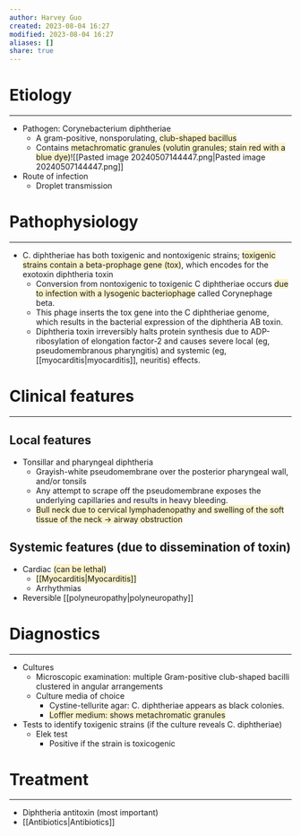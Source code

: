 ```yaml
---
author: Harvey Guo
created: 2023-08-04 16:27
modified: 2023-08-04 16:27
aliases: []
share: true
---
```

# Etiology
---
- Pathogen: Corynebacterium diphtheriae
	- A gram-positive, nonsporulating, <span style="background:rgba(240, 200, 0, 0.2)">club-shaped bacillus </span>
	- Contains <span style="background:rgba(240, 200, 0, 0.2)">metachromatic granules (volutin granules; stain red with a blue dye)</span>![[Pasted image 20240507144447.png|Pasted image 20240507144447.png]]
- Route of infection 
	- Droplet transmission
# Pathophysiology
---
- C. diphtheriae has both toxigenic and nontoxigenic strains; <span style="background:rgba(240, 200, 0, 0.2)">toxigenic strains contain a beta-prophage gene (tox)</span>, which encodes for the exotoxin diphtheria toxin
	- Conversion from nontoxigenic to toxigenic C diphtheriae occurs <span style="background:rgba(240, 200, 0, 0.2)">due to infection with a lysogenic bacteriophage</span> called Corynephage beta.  
	- This phage inserts the tox gene into the C diphtheriae genome, which results in the bacterial expression of the diphtheria AB toxin.  
	- Diphtheria toxin irreversibly halts protein synthesis due to ADP-ribosylation of elongation factor-2 and causes severe local (eg, pseudomembranous pharyngitis) and systemic (eg, [[myocarditis|myocarditis]], neuritis) effects.
# Clinical features
---
## Local features
- Tonsillar and pharyngeal diphtheria
	- Grayish-white pseudomembrane over the posterior pharyngeal wall, and/or tonsils 
	- Any attempt to scrape off the pseudomembrane exposes the underlying capillaries and results in heavy bleeding.
	- <span style="background:rgba(240, 200, 0, 0.2)">Bull neck due to cervical lymphadenopathy and swelling of the soft tissue of the neck → airway obstruction</span>
## Systemic features (due to dissemination of toxin)
- Cardiac <span style="background:rgba(240, 200, 0, 0.2)">(can be lethal)</span>
	- <span style="background:rgba(240, 200, 0, 0.2)">[[Myocarditis|Myocarditis]]</span>
	- Arrhythmias
- Reversible [[polyneuropathy|polyneuropathy]]
# Diagnostics
---
- Cultures
	- Microscopic examination: multiple Gram-positive club-shaped bacilli clustered in angular arrangements
	- Culture media of choice
		- Cystine-tellurite agar: C. diphtheriae appears as black colonies.
		- <span style="background:rgba(240, 200, 0, 0.2)">Loffler medium: shows metachromatic granules</span>
- Tests to identify toxigenic strains (if the culture reveals C. diphtheriae)
	- Elek test
		- Positive if the strain is toxicogenic
# Treatment
---
- Diphtheria antitoxin (most important)
- [[Antibiotics|Antibiotics]]